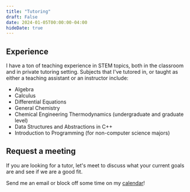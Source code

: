 ```yaml
---
title: "Tutoring"
draft: False
date: 2024-01-05T00:00:00-04:00
hideDate: true
---
```

## Experience
I have a ton of teaching experience in STEM topics, both in the classroom
and in private tutoring setting. Subjects that I've tutored in, or taught
as either a teaching assistant or an instructor include: 
- Algebra
- Calculus
- Differential Equations
- General Chemistry
- Chemical Engineering Thermodynamics (undergraduate and graduate level)
- Data Structures and Abstractions in C++
- Introduction to Programming (for non-computer science majors)

## Request a meeting
If you are looking for a tutor, let's meet to discuss what your current goals are
and see if we are a good fit.

Send me an email or block off some time on my
[calendar](https://calendly.com/heath-j-henley/brief-chat)!
